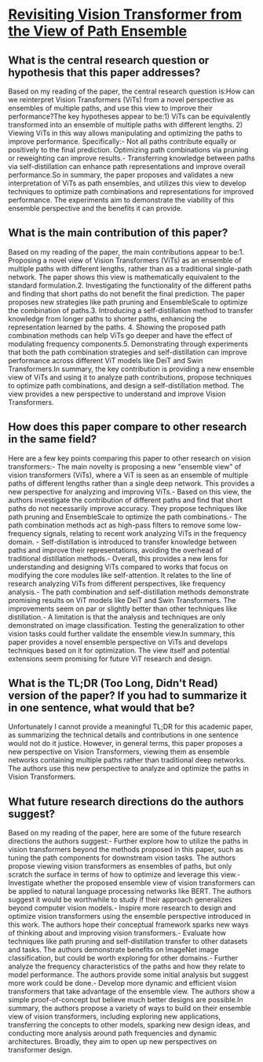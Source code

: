 # [Revisiting Vision Transformer from the View of Path Ensemble](https://arxiv.org/abs/2308.06548)

## What is the central research question or hypothesis that this paper addresses?

Based on my reading of the paper, the central research question is:How can we reinterpret Vision Transformers (ViTs) from a novel perspective as ensembles of multiple paths, and use this view to improve their performance?The key hypotheses appear to be:1) ViTs can be equivalently transformed into an ensemble of multiple paths with different lengths. 2) Viewing ViTs in this way allows manipulating and optimizing the paths to improve performance. Specifically:- Not all paths contribute equally or positively to the final prediction. Optimizing path combinations via pruning or reweighting can improve results.- Transferring knowledge between paths via self-distillation can enhance path representations and improve overall performance.So in summary, the paper proposes and validates a new interpretation of ViTs as path ensembles, and utilizes this view to develop techniques to optimize path combinations and representations for improved performance. The experiments aim to demonstrate the viability of this ensemble perspective and the benefits it can provide.


## What is the main contribution of this paper?

Based on my reading of the paper, the main contributions appear to be:1. Proposing a novel view of Vision Transformers (ViTs) as an ensemble of multiple paths with different lengths, rather than as a traditional single-path network. The paper shows this view is mathematically equivalent to the standard formulation.2. Investigating the functionality of the different paths and finding that short paths do not benefit the final prediction. The paper proposes new strategies like path pruning and EnsembleScale to optimize the combination of paths.3. Introducing a self-distillation method to transfer knowledge from longer paths to shorter paths, enhancing the representation learned by the paths. 4. Showing the proposed path combination methods can help ViTs go deeper and have the effect of modulating frequency components.5. Demonstrating through experiments that both the path combination strategies and self-distillation can improve performance across different ViT models like DeiT and Swin Transformers.In summary, the key contribution is providing a new ensemble view of ViTs and using it to analyze path contributions, propose techniques to optimize path combinations, and design a self-distillation method. The view provides a new perspective to understand and improve Vision Transformers.


## How does this paper compare to other research in the same field?

Here are a few key points comparing this paper to other research on vision transformers:- The main novelty is proposing a new "ensemble view" of vision transformers (ViTs), where a ViT is seen as an ensemble of multiple paths of different lengths rather than a single deep network. This provides a new perspective for analyzing and improving ViTs.- Based on this view, the authors investigate the contribution of different paths and find that short paths do not necessarily improve accuracy. They propose techniques like path pruning and EnsembleScale to optimize the path combinations.- The path combination methods act as high-pass filters to remove some low-frequency signals, relating to recent work analyzing ViTs in the frequency domain. - Self-distillation is introduced to transfer knowledge between paths and improve their representations, avoiding the overhead of traditional distillation methods.- Overall, this provides a new lens for understanding and designing ViTs compared to works that focus on modifying the core modules like self-attention. It relates to the line of research analyzing ViTs from different perspectives, like frequency analysis.- The path combination and self-distillation methods demonstrate promising results on ViT models like DeiT and Swin Transformers. The improvements seem on par or slightly better than other techniques like distillation.- A limitation is that the analysis and techniques are only demonstrated on image classification. Testing the generalization to other vision tasks could further validate the ensemble view.In summary, this paper provides a novel ensemble perspective on ViTs and develops techniques based on it for optimization. The view itself and potential extensions seem promising for future ViT research and design.


## What is the TL;DR (Too Long, Didn't Read) version of the paper? If you had to summarize it in one sentence, what would that be?

Unfortunately I cannot provide a meaningful TL;DR for this academic paper, as summarizing the technical details and contributions in one sentence would not do it justice. However, in general terms, this paper proposes a new perspective on Vision Transformers, viewing them as ensemble networks containing multiple paths rather than traditional deep networks. The authors use this new perspective to analyze and optimize the paths in Vision Transformers.


## What future research directions do the authors suggest?

Based on my reading of the paper, here are some of the future research directions the authors suggest:- Further explore how to utilize the paths in vision transformers beyond the methods proposed in this paper, such as tuning the path components for downstream vision tasks. The authors propose viewing vision transformers as ensembles of paths, but only scratch the surface in terms of how to optimize and leverage this view.- Investigate whether the proposed ensemble view of vision transformers can be applied to natural language processing networks like BERT. The authors suggest it would be worthwhile to study if their approach generalizes beyond computer vision models.- Inspire more research to design and optimize vision transformers using the ensemble perspective introduced in this work. The authors hope their conceptual framework sparks new ways of thinking about and improving vision transformers.- Evaluate how techniques like path pruning and self-distillation transfer to other datasets and tasks. The authors demonstrate benefits on ImageNet image classification, but could be worth exploring for other domains.- Further analyze the frequency characteristics of the paths and how they relate to model performance. The authors provide some initial analysis but suggest more work could be done.- Develop more dynamic and efficient vision transformers that take advantage of the ensemble view. The authors show a simple proof-of-concept but believe much better designs are possible.In summary, the authors propose a variety of ways to build on their ensemble view of vision transformers, including exploring new applications, transferring the concepts to other models, sparking new design ideas, and conducting more analysis around path frequencies and dynamic architectures. Broadly, they aim to open up new perspectives on transformer design.
